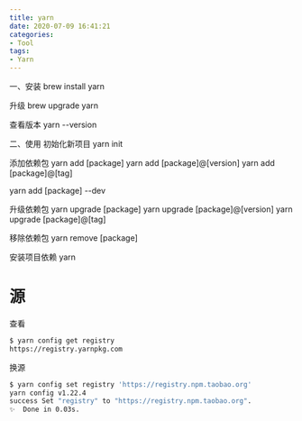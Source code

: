 ```yaml
---
title: yarn
date: 2020-07-09 16:41:21
categories:
- Tool
tags:
- Yarn
---
```


一、安装
brew install yarn

升级 
brew upgrade yarn

查看版本
yarn --version


二、使用
初始化新项目
yarn init

添加依赖包
yarn add [package]
yarn add [package]@[version]
yarn add [package]@[tag]

yarn add [package] --dev

升级依赖包
yarn upgrade [package]
yarn upgrade [package]@[version]
yarn upgrade [package]@[tag]

移除依赖包
yarn remove [package]

安装项目依赖
yarn


# 源
查看
``` zsh
$ yarn config get registry
https://registry.yarnpkg.com
```

换源
``` zsh
$ yarn config set registry 'https://registry.npm.taobao.org'
yarn config v1.22.4
success Set "registry" to "https://registry.npm.taobao.org".
✨  Done in 0.03s.
```


